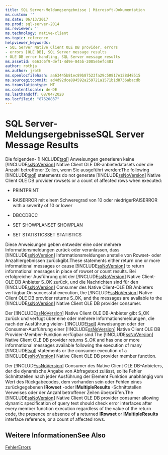 ```yaml
---
title: SQL Server-Meldungsergebnisse | Microsoft-Dokumentation
ms.custom: ''
ms.date: 06/13/2017
ms.prod: sql-server-2014
ms.reviewer: ''
ms.technology: native-client
ms.topic: reference
helpviewer_keywords:
- SQL Server Native Client OLE DB provider, errors
- errors [OLE DB], SQL Server message results
- OLE DB error handling, SQL Server message results
ms.assetid: 6663c6f9-def1-4d9e-845b-2085e5efc401
author: rothja
ms.author: jroth
ms.openlocfilehash: aa63445b81ec89b87523fa29c50817e128d48515
ms.sourcegitcommit: ad4d92dce894592a259721a1571b1d8736abacdb
ms.translationtype: MT
ms.contentlocale: de-DE
ms.lasthandoff: 08/04/2020
ms.locfileid: "87620837"
---
```

# <a name="sql-server-message-results"></a><span data-ttu-id="683a0-102">SQL Server-Meldungsergebnisse</span><span class="sxs-lookup"><span data-stu-id="683a0-102">SQL Server Message Results</span></span>
  <span data-ttu-id="683a0-103">Die folgenden- [!INCLUDE[tsql](../../includes/tsql-md.md)] Anweisungen generieren keine [!INCLUDE[ssNoVersion](../../includes/ssnoversion-md.md)] Native Client OLE DB-anbietedatasets oder die Anzahl betroffener Zeilen, wenn Sie ausgeführt werden:</span><span class="sxs-lookup"><span data-stu-id="683a0-103">The following [!INCLUDE[tsql](../../includes/tsql-md.md)] statements do not generate [!INCLUDE[ssNoVersion](../../includes/ssnoversion-md.md)] Native Client OLE DB provider rowsets or a count of affected rows when executed:</span></span>  
  
-   <span data-ttu-id="683a0-104">PRINT</span><span class="sxs-lookup"><span data-stu-id="683a0-104">PRINT</span></span>  
  
-   <span data-ttu-id="683a0-105">RAISERROR mit einem Schweregrad von 10 oder niedriger</span><span class="sxs-lookup"><span data-stu-id="683a0-105">RAISERROR with a severity of 10 or lower</span></span>  
  
-   <span data-ttu-id="683a0-106">DBCC</span><span class="sxs-lookup"><span data-stu-id="683a0-106">DBCC</span></span>  
  
-   <span data-ttu-id="683a0-107">SET SHOWPLAN</span><span class="sxs-lookup"><span data-stu-id="683a0-107">SET SHOWPLAN</span></span>  
  
-   <span data-ttu-id="683a0-108">SET STATISTICS</span><span class="sxs-lookup"><span data-stu-id="683a0-108">SET STATISTICS</span></span>  
  
 <span data-ttu-id="683a0-109">Diese Anweisungen geben entweder eine oder mehrere Informationsmeldungen zurück oder veranlassen, dass [!INCLUDE[ssNoVersion](../../includes/ssnoversion-md.md)] Informationsmeldungen anstelle von Rowset- oder Anzahlergebnissen zurückgibt.</span><span class="sxs-lookup"><span data-stu-id="683a0-109">These statements either return one or more informational messages or cause [!INCLUDE[ssNoVersion](../../includes/ssnoversion-md.md)] to return informational messages in place of rowset or count results.</span></span> <span data-ttu-id="683a0-110">Bei erfolgreicher Ausführung gibt der [!INCLUDE[ssNoVersion](../../includes/ssnoversion-md.md)] Native Client-OLE DB Anbieter S_OK zurück, und die Nachrichten sind für den [!INCLUDE[ssNoVersion](../../includes/ssnoversion-md.md)] Consumer des Native Client-OLE DB Anbieters verfügbar.</span><span class="sxs-lookup"><span data-stu-id="683a0-110">On successful execution, the [!INCLUDE[ssNoVersion](../../includes/ssnoversion-md.md)] Native Client OLE DB provider returns S_OK, and the messages are available to the [!INCLUDE[ssNoVersion](../../includes/ssnoversion-md.md)] Native Client OLE DB provider consumer.</span></span>  
  
 <span data-ttu-id="683a0-111">Der [!INCLUDE[ssNoVersion](../../includes/ssnoversion-md.md)] Native Client OLE DB-Anbieter gibt S_OK zurück und verfügt über eine oder mehrere Informationsmeldungen, die nach der Ausführung vieler- [!INCLUDE[tsql](../../includes/tsql-md.md)] Anweisungen oder der Consumer-Ausführung einer [!INCLUDE[ssNoVersion](../../includes/ssnoversion-md.md)] Native Client OLE DB Provider-Member-Funktion verfügbar sind.</span><span class="sxs-lookup"><span data-stu-id="683a0-111">The [!INCLUDE[ssNoVersion](../../includes/ssnoversion-md.md)] Native Client OLE DB provider returns S_OK and has one or more informational messages available following the execution of many [!INCLUDE[tsql](../../includes/tsql-md.md)] statements or the consumer execution of a [!INCLUDE[ssNoVersion](../../includes/ssnoversion-md.md)] Native Client OLE DB provider member function.</span></span>  
  
 <span data-ttu-id="683a0-112">Der [!INCLUDE[ssNoVersion](../../includes/ssnoversion-md.md)] Consumer des Native Client OLE DB-Anbieters, der die dynamische Angabe von Abfragetext zulässt, sollte Fehler Schnittstellen nach jeder Ausführung der Element Funktion unabhängig vom Wert des Rückgabecodes, dem vorhanden sein oder Fehlen eines zurückgegebenen **IRowset** -oder **IMultipleResults** -Schnittstellen Verweises oder der Anzahl betroffener Zeilen überprüfen.</span><span class="sxs-lookup"><span data-stu-id="683a0-112">The [!INCLUDE[ssNoVersion](../../includes/ssnoversion-md.md)] Native Client OLE DB provider consumer allowing dynamic specification of query text should check error interfaces after every member function execution regardless of the value of the return code, the presence or absence of a returned **IRowset** or **IMultipleResults** interface reference, or a count of affected rows.</span></span>  
  
## <a name="see-also"></a><span data-ttu-id="683a0-113">Weitere Informationen</span><span class="sxs-lookup"><span data-stu-id="683a0-113">See Also</span></span>  
 [<span data-ttu-id="683a0-114">Fehler</span><span class="sxs-lookup"><span data-stu-id="683a0-114">Errors</span></span>](errors.md)  
  
  
